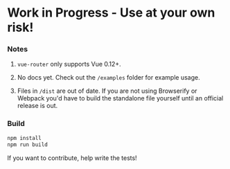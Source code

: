 # Work in Progress - Use at your own risk!

### Notes

1. `vue-router` only supports Vue 0.12+.

2. No docs yet. Check out the `/examples` folder for example usage.

3. Files in `/dist` are out of date. If you are not using Browserify or Webpack you'd have to build the standalone file yourself until an official release is out.

### Build

``` bash
npm install
npm run build
```

If you want to contribute, help write the tests!
